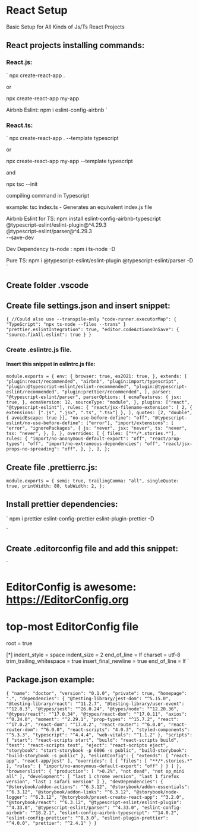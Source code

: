 # React Setup
Basic Setup for All Kinds of Js/Ts React Projects

## React projects installing commands:

### React.js:
`
npx create-react-app . 

or

npx create-react-app my-app

Airbnb Eslint: npm i eslint-config-airbnb
`

### React.ts:
`
npx create-react-app . --template typescript

or

npx create-react-app my-app --template typescript

and

npx tsc --init

compiling command in Typescript

example: tsc index.ts - Generates an equivalent index.js file

Airbnb Eslint for TS: npm install eslint-config-airbnb-typescript \
            @typescript-eslint/eslint-plugin@^4.29.3 \
            @typescript-eslint/parser@^4.29.3 \
            --save-dev
         

Dev Dependency ts-node : npm i ts-node -D

Pure TS: npm i @typescript-eslint/eslint-plugin @typescript-eslint/parser -D
`

## Create folder .vscode

## Create file settings.json and insert snippet:
`
{
  //Could also use --transpile-only
  "code-runner.executorMap": {
    "TypeScript": "npx ts-node --files --trans"
  }
  "prettier.eslintIntegration": true,
  "editor.codeActionsOnSave": {
    "source.fixAll.eslint": true
  }
}
`

### Create .eslintrc.js file.

#### Insert this snippet in eslintrc.js file:
`
module.exports = {
  env: {
    browser: true,
    es2021: true,
  },
  extends: [
    "plugin:react/recommended",
    "airbnb",
    "plugin:import/typescript",
    "plugin:@typescript-eslint/eslint-recommended",
    "plugin:@typescript-eslint/recommended",
    "plugin:prettier/recommended",
  ],
  parser: "@typescript-eslint/parser",
  parserOptions: {
    ecmaFeatures: {
      jsx: true,
    },
    ecmaVersion: 12,
    sourceType: "module",
  },
  plugins: ["react", "@typescript-eslint"],
  rules: {
    "react/jsx-filename-extension": [
      2,
      { extensions: [".js", ".jsx", ".ts", ".tsx"] },
    ],
    quotes: [2, "double", { avoidEscape: true }],
    "no-use-before-define": "off",
    "@typescript-eslint/no-use-before-define": ["error"],
    "import/extensions": [
      "error",
      "ignorePackages",
      {
        js: "never",
        jsx: "never",
        ts: "never",
        tsx: "never",
      },
    ],
  },
  overrides: [
    {
      files: ["**/*.stories.*"],
      rules: {
        "import/no-anonymous-default-export": "off",
        "react/prop-types": "off",
        "import/no-extraneous-dependencies": "off",
        "react/jsx-props-no-spreading": "off",
      },
    },
  ],
};
`

## Create file .prettierrc.js:
`
module.exports = {
  semi: true,
  trailingComma: "all",
  singleQuote: true,
  printWidth: 80,
  tabWidth: 2,
};
`

## Install prettier dependencies:
`
npm i prettier eslint-config-prettier eslint-plugin-prettier -D

`

## Create .editorconfig file and add this snippet:
`
# EditorConfig is awesome: https://EditorConfig.org

# top-most EditorConfig file
root = true

[*]
indent_style = space
indent_size = 2
end_of_line = lf
charset = utf-8
trim_trailing_whitespace = true
insert_final_newline = true
end_of_line = lf
`

## Package.json example:
`
{
  "name": "doctor",
  "version": "0.1.0",
  "private": true,
  "homepage": ".",
  "dependencies": {
    "@testing-library/jest-dom": "^5.15.0",
    "@testing-library/react": "^11.2.7",
    "@testing-library/user-event": "^12.8.3",
    "@types/jest": "^26.0.24",
    "@types/node": "^12.20.36",
    "@types/react": "^17.0.34",
    "@types/react-dom": "^17.0.11",
    "axios": "^0.24.0",
    "moment": "^2.29.1",
    "prop-types": "^15.7.2",
    "react": "^17.0.2",
    "react-dom": "^17.0.2",
    "react-router": "^6.0.0",
    "react-router-dom": "^6.0.0",
    "react-scripts": "4.0.3",
    "styled-components": "^5.3.3",
    "typescript": "^4.4.4",
    "web-vitals": "^1.1.2"
  },
  "scripts": {
    "start": "react-scripts start",
    "build": "react-scripts build",
    "test": "react-scripts test",
    "eject": "react-scripts eject",
    "storybook": "start-storybook -p 6006 -s public",
    "build-storybook": "build-storybook -s public"
  },
  "eslintConfig": {
    "extends": [
      "react-app",
      "react-app/jest"
    ],
    "overrides": [
      {
        "files": [
          "**/*.stories.*"
        ],
        "rules": {
          "import/no-anonymous-default-export": "off"
        }
      }
    ]
  },
  "browserslist": {
    "production": [
      ">0.2%",
      "not dead",
      "not op_mini all"
    ],
    "development": [
      "last 1 chrome version",
      "last 1 firefox version",
      "last 1 safari version"
    ]
  },
  "devDependencies": {
    "@storybook/addon-actions": "^6.3.12",
    "@storybook/addon-essentials": "^6.3.12",
    "@storybook/addon-links": "^6.3.12",
    "@storybook/node-logger": "^6.3.12",
    "@storybook/preset-create-react-app": "^3.2.0",
    "@storybook/react": "^6.3.12",
    "@typescript-eslint/eslint-plugin": "^4.33.0",
    "@typescript-eslint/parser": "^4.33.0",
    "eslint-config-airbnb": "^18.2.1",
    "eslint-config-airbnb-typescript": "^14.0.2",
    "eslint-config-prettier": "^8.3.0",
    "eslint-plugin-prettier": "^4.0.0",
    "prettier": "^2.4.1"
  }
}
`



